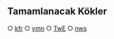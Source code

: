 Tamamlanacak Kökler
-
○ [kfr](http://quranix.org/c/kfr)
○ [ymn](http://quranix.org/c/ymn)
○ [TwE](http://quranix.org/c/TwE)
○ [nws](http://quranix.org/c/nws)
